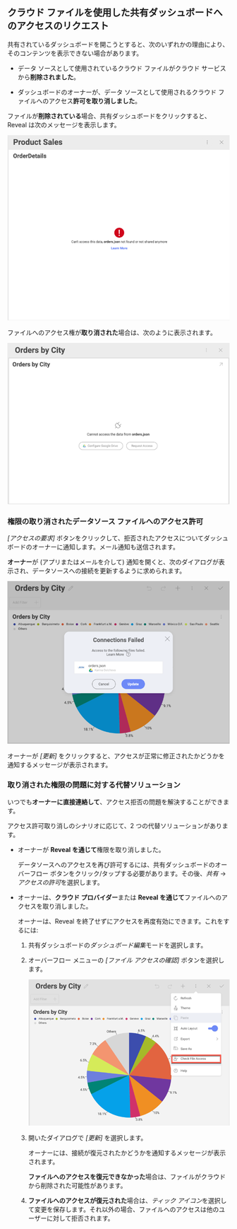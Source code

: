 ## クラウド ファイルを使用した共有ダッシュボードへのアクセスのリクエスト

共有されているダッシュボードを開こうとすると、次のいずれかの理由により、そのコンテンツを表示できない場合があります。

  - データ ソースとして使用されているクラウド ファイルがクラウド サービスから**削除されました**。

  - ダッシュボードのオーナーが、データ ソースとして使用されるクラウド ファイルへのアクセス**許可を取り消しました**。

ファイルが**削除されている**場合、共有ダッシュボードをクリックすると、Reveal は次のメッセージを表示します。

![Message in Reveal: Can't access this data](images/message-deleted-source-file.png)

ファイルへのアクセス権が**取り消された**場合は、次のように表示されます。

![configure Google drive and request access options when access denied](images/request-access-button.png)

### 権限の取り消されたデータソース ファイルへのアクセス許可

*[アクセスの要求]* ボタンをクリックして、拒否されたアクセスについてダッシュボードのオーナーに通知します。メール通知も送信されます。

**オーナー**が (アプリまたはメールを介して) 通知を開くと、次のダイアログが表示され、データソースへの接続を更新するように求められます。

![connections failed dialog](images/connections-failed-dialog.png)

オーナーが *[更新]* をクリックすると、アクセスが正常に修正されたかどうかを通知するメッセージが表示されます。

### 取り消された権限の問題に対する代替ソリューション

いつでも**オーナーに直接連絡して**、アクセス拒否の問題を解決することができます。

アクセス許可取り消しのシナリオに応じて、2 つの代替ソリューションがあります。

  - オーナーが **Reveal を通じて**権限を取り消しました。

    データソースへのアクセスを再び許可するには、共有ダッシュボードのオーバーフロー ボタンをクリック/タップする必要があります。その後、*共有* → *アクセスの許可*を選択します。

  - オーナーは、**クラウド プロバイダー**または **Reveal を通じて**ファイルへのアクセスを取り消しました。

    オーナーは、Reveal を終了せずにアクセスを再度有効にできます。これをするには:

    1.  共有ダッシュボードの*ダッシュボード編集*モードを選択します。

    2.  オーバーフロー メニューの *[ファイル アクセスの確認]* ボタンを選択します。

        ![Check shared access button in the overflow menu](images/check-file-access-button.png)

    3.  開いたダイアログで *[更新]* を選択します。

        オーナーには、接続が復元されたかどうかを通知するメッセージが表示されます。

        **ファイルへのアクセスを復元できなかった**場合は、ファイルがクラウドから削除された可能性があります。

    4. **ファイルへのアクセスが復元された**場合は、*ティック アイコン*を選択して変更を保存します。それ以外の場合、ファイルへのアクセスは他のユーザーに対して拒否されます。 